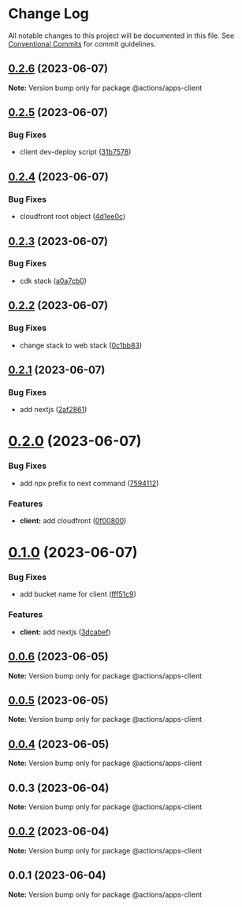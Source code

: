 # Change Log

All notable changes to this project will be documented in this file.
See [Conventional Commits](https://conventionalcommits.org) for commit guidelines.

## [0.2.6](https://github.com/ashleyjtaylor/actions/compare/@actions/apps-client@0.2.5...@actions/apps-client@0.2.6) (2023-06-07)

**Note:** Version bump only for package @actions/apps-client





## [0.2.5](https://github.com/ashleyjtaylor/actions/compare/@actions/apps-client@0.2.4...@actions/apps-client@0.2.5) (2023-06-07)


### Bug Fixes

* client dev-deploy script ([31b7578](https://github.com/ashleyjtaylor/actions/commit/31b75786df39c2cbe2fe4de24dbb12193220450e))





## [0.2.4](https://github.com/ashleyjtaylor/actions/compare/@actions/apps-client@0.2.3...@actions/apps-client@0.2.4) (2023-06-07)


### Bug Fixes

* cloudfront root object ([4d1ee0c](https://github.com/ashleyjtaylor/actions/commit/4d1ee0c191c138d79f105404c7e0f3af7c4ba976))





## [0.2.3](https://github.com/ashleyjtaylor/actions/compare/@actions/apps-client@0.2.2...@actions/apps-client@0.2.3) (2023-06-07)


### Bug Fixes

* cdk stack ([a0a7cb0](https://github.com/ashleyjtaylor/actions/commit/a0a7cb00baed69b1ff6e6a782610a0197fff06e9))





## [0.2.2](https://github.com/ashleyjtaylor/actions/compare/@actions/apps-client@0.2.1...@actions/apps-client@0.2.2) (2023-06-07)


### Bug Fixes

* change stack to web stack ([0c1bb83](https://github.com/ashleyjtaylor/actions/commit/0c1bb83a7b5f414172981461c436f65a0a1589fb))





## [0.2.1](https://github.com/ashleyjtaylor/actions/compare/@actions/apps-client@0.2.0...@actions/apps-client@0.2.1) (2023-06-07)


### Bug Fixes

* add nextjs ([2af2861](https://github.com/ashleyjtaylor/actions/commit/2af2861066db6ed5920b5968fbe5b9e585a21531))





# [0.2.0](https://github.com/ashleyjtaylor/actions/compare/@actions/apps-client@0.1.0...@actions/apps-client@0.2.0) (2023-06-07)


### Bug Fixes

* add npx prefix to next command ([7594112](https://github.com/ashleyjtaylor/actions/commit/759411244e4140afd07527ae1792b9002aacd16d))


### Features

* **client:** add cloudfront ([0f00800](https://github.com/ashleyjtaylor/actions/commit/0f0080021fdb02f335b00a85d5b71db02d36526e))





# [0.1.0](https://github.com/ashleyjtaylor/actions/compare/@actions/apps-client@0.0.6...@actions/apps-client@0.1.0) (2023-06-07)


### Bug Fixes

* add bucket name for client ([fff51c9](https://github.com/ashleyjtaylor/actions/commit/fff51c9b6d6c63078af433b58087d077de34fe9b))


### Features

* **client:** add nextjs ([3dcabef](https://github.com/ashleyjtaylor/actions/commit/3dcabef664b7a9de1e9c8506b900b6c0925e4c8a))





## [0.0.6](https://github.com/ashleyjtaylor/actions/compare/@actions/apps-client@0.0.5...@actions/apps-client@0.0.6) (2023-06-05)

**Note:** Version bump only for package @actions/apps-client





## [0.0.5](https://github.com/ashleyjtaylor/actions/compare/@actions/apps-client@0.0.4...@actions/apps-client@0.0.5) (2023-06-05)

**Note:** Version bump only for package @actions/apps-client





## [0.0.4](https://github.com/ashleyjtaylor/actions/compare/@actions/apps-client@0.0.3...@actions/apps-client@0.0.4) (2023-06-05)

**Note:** Version bump only for package @actions/apps-client





## 0.0.3 (2023-06-04)

**Note:** Version bump only for package @actions/apps-client





## [0.0.2](https://github.com/ashleyjtaylor/actions/compare/@actions/apps-client@0.0.1...@actions/apps-client@0.0.2) (2023-06-04)

**Note:** Version bump only for package @actions/apps-client





## 0.0.1 (2023-06-04)

**Note:** Version bump only for package @actions/apps-client
